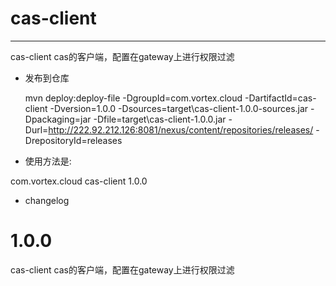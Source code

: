 # cas-client

------------------------------
cas-client cas的客户端，配置在gateway上进行权限过滤

- 发布到仓库

	mvn deploy:deploy-file -DgroupId=com.vortex.cloud -DartifactId=cas-client -Dversion=1.0.0 -Dsources=target\cas-client-1.0.0-sources.jar -Dpackaging=jar -Dfile=target\cas-client-1.0.0.jar -Durl=http://222.92.212.126:8081/nexus/content/repositories/releases/ -DrepositoryId=releases
	

- 使用方法是:

<dependency>
        <groupId>com.vortex.cloud</groupId>
        <artifactId>cas-client</artifactId>
        <version>1.0.0</version>
</dependency>

	
- changelog


# 1.0.0
cas-client cas的客户端，配置在gateway上进行权限过滤